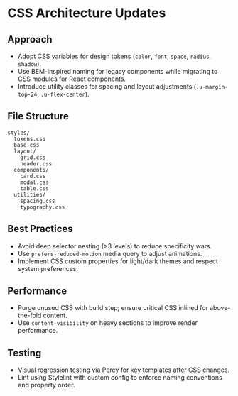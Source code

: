 # CSS Architecture Updates

## Approach
- Adopt CSS variables for design tokens (`color`, `font`, `space`, `radius`, `shadow`).
- Use BEM-inspired naming for legacy components while migrating to CSS modules for React components.
- Introduce utility classes for spacing and layout adjustments (`.u-margin-top-24`, `.u-flex-center`).

## File Structure
```
styles/
  tokens.css
  base.css
  layout/
    grid.css
    header.css
  components/
    card.css
    modal.css
    table.css
  utilities/
    spacing.css
    typography.css
```

## Best Practices
- Avoid deep selector nesting (>3 levels) to reduce specificity wars.
- Use `prefers-reduced-motion` media query to adjust animations.
- Implement CSS custom properties for light/dark themes and respect system preferences.

## Performance
- Purge unused CSS with build step; ensure critical CSS inlined for above-the-fold content.
- Use `content-visibility` on heavy sections to improve render performance.

## Testing
- Visual regression testing via Percy for key templates after CSS changes.
- Lint using Stylelint with custom config to enforce naming conventions and property order.
